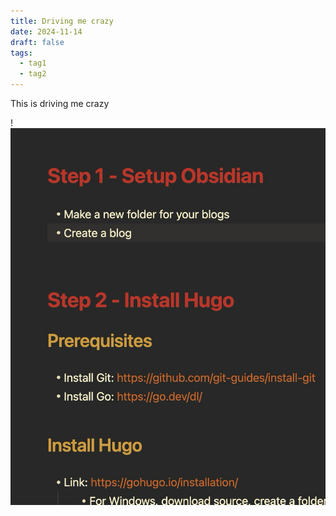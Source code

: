 ```yaml
---
title: Driving me crazy
date: 2024-11-14
draft: false
tags:
  - tag1
  - tag2
---
```

This is driving me crazy 


!![Image Description](/images/Pasted%20image%2020241114151530.png)